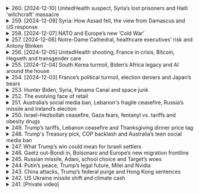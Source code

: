 <details>
<summary>260. [2024-12-10] UnitedHealth suspect, Syria’s lost prisoners and Haiti 'witchcraft' massacre</summary><br>

<a href="https://www.youtube.com/watch?v=_9cU-sRh6wg" target="_blank">
    <img src="https://img.youtube.com/vi/_9cU-sRh6wg/maxresdefault.jpg" 
        alt="[Youtube]" width="200">
</a>

# UnitedHealth suspect, Syria’s lost prisoners and Haiti 'witchcraft' massacre

### 1. **美國記者Austin Tice的最新動向**
   - 美國官員正在努力查明被俘12年的記者的下落。
   - 尚未有進一步的具體信息公開。

---

### 2. **敘利亞巴爾扎 prison 的解放**
   - 在敘利亞政府倒臺後，大量囚犯獲釋。
   - 家屬和.activists正在搜尋文檔以尋找失蹤親人的記錄。
   - 盧安防_worker們破壞牆壁和地板，尋找可能的隱藏牢房。
   - 很多囚犯身心健康狀況惡化，且文檔散失可能影響司法進展。

---

### 3. **以色列在敘利亞邊境的軍事行動**
   - 有報導稱以色列軍隊進入敘利亞16英裏範圍內。
   - 敘利亞政府否認此指控。
   - 此事件或與之前的空襲行動有關。

---

### 4. **海地Cite Soleil的暴力事件**
   - 本週末發生了針對貧民窟居民的大規模殺戮，已導致數百人死亡。
   - 暴力疑似由gang leader Monel Miko Felix指使，因其兒子病情惡化而針對巫師社區。
   - 第一批遇害者數量約為50人，第二批則是在其子病逝後增加的報復殺戮。
   - Miko Felix據稱與海地臭名昭著的黑手黨Jimmy "Barbecue" Champagne有淵源。

---

### 5. **Google在量子計算領域的突破**
   - Google聲稱已解決下一代芯片的量子計算挑戰，耗時僅5分鐘。
   - 相比之下， classical computer需耗費超過宇宙歷史時間完成相同任務。

---

### 6. **記者Austin Tice案件的最新進展**
   - 美國政府正在調查其在敘利亞被扣押的情況。
   - 具體下落尚未公開。

---

### 7. **海地犯罪問題的背景分析**
   - Cite Soleil貧民窟居民長期受到gang控制，連通訊工具使用受限。
   - Miko Felix以其殘酷手段和對Cite Soleil的控制而聞名。
</details>

<details>
<summary>259. [2024-12-09] Syria: How Assad fell, the view from Damascus and US response</summary><br>

<a href="https://www.youtube.com/watch?v=TjJ2RYgGPFY" target="_blank">
    <img src="https://img.youtube.com/vi/TjJ2RYgGPFY/maxresdefault.jpg" 
        alt="[Youtube]" width="200">
</a>

# Syria: How Assad fell, the view from Damascus and US response

### 總覽
- **時間與地點**：2023年12月9日，R's World News節目報道。
- **主持人**：Tara Oaks。
- **主要內容**：
  - **敘利亞局勢**：叛軍.advance導致敍利亞政府倒臺，阿薩德家族五十年統治終結。
  - **國際反應**：美國及盟友的應對策略，包括在東敘利亞的900名美軍 troop動向。
  - **其他熱點**：南韓、臺灣、烏俄局勢等。

### 叛軍.advance與敘利亞政局
- **叛軍進展**：主要叛軍集團成功推翻阿薩德政府，導致其家族五十年的統治終結。
- **國際視野**：
  - **美國立場**：拜登政府對是否介入敘利亞 internals持保留態度，目前無意撤離東敘利亞的900名美軍。
  - **未來挑戰**：特朗普上任後可能採取「不幹涉」政策，但屆時或面對不同意見。

### 國際與地緣政治
- **南韓情勢**：尹錫悅因彈劾案被禁止出境，面臨辭職壓力。
- **臺灣動態**：因中國增兵，臺灣提升戒備級別，預計將進行新一輪軍演。
- **烏俄局勢**：特朗普在巴黎會晤澤連斯基後，呼籲立即停火並展開談判。

### 經濟與市場反應
- **油市反應**：
  - 油價小幅上漲，主因敘利亞政變的 geopolitical 風險。
  - 上漲受限於2025年 weak demand 展望、沙特阿拉伯 price reductions 及 OPEC+ 產量削減延期。

### 其他重大事件
- **法律訴訟**：Jay-Z被控涉嫌性侵，當事人已否認指控，稱為原告律師的敲詐企圖。
- **氣候問題**：2023年將是人類記錄以來最熱一年，極高溫預計持續至2025年初。

### 總結
R's World News節目報導了多個熱點話題，包括敘利亞政變、國際局勢、經濟市場反應及其他重大事件。
</details>

<details>
<summary>258. [2024-12-07] NATO and Europe’s new ‘Cold War’</summary><br>

<a href="https://www.youtube.com/watch?v=J2CShJTHz5s" target="_blank">
    <img src="https://img.youtube.com/vi/J2CShJTHz5s/maxresdefault.jpg" 
        alt="[Youtube]" width="200">
</a>

# NATO and Europe’s new ‘Cold War’

### 1. 新冷戰的來臨  
- 近期討論熱點集中在新冷戰的到來，俄羅斯和西方國家的對抗加劇。  
- 軍事、心理戰、情報活動等多方面壓力增加，讓人回憶起20世紀80年代的冷戰氛圍。  

### 2. 軍事威脅升級  
- 俄羅斯展示了包括**伊斯坎德爾（Oarsnik）**飛彈在內的軍事能力，對 NATO 的防空系統構成挑戰。  
- 前蘇聯國家如波蘭和德國的空防系統存在漏洞，顯示 NATO 在面對_PEER/adversary_時的能力不足。  

### 3. NATO 軍事準備不足  
- 多數 NATO 成員國在冷戰後削減軍備，導致防空能力下降。  
- 德國等國家雖然訂購 Patriot 防空系統，但交付時間 lengthy，無法立即提升防禦力。  

### 4. 民眾防護措施的匱乏  
- 多數城市缺乏 sirens 等基本防護設施，警告系統可能在戰時失效。  
- 追問是否具備足夠的避難空間和應急方案，凸顯民眾對未來-war 的擔憂。  

### 5. 歷史與現實的對比  
- 冷戰後 década 多數 NATO 成員鬆懈防禦，認為俄羅斯不再構成existential威脅。  
- 2022年俄羅斯入侵烏克蘭促使 NATO 需要重新評估並提升軍事能力。  

### 6. 情報與心理戰的挑戰  
- 俄羅斯利用情報活動、網路攻擊和心理戰對西方國家施加壓力。  
- 次級冷戰氛圍中，信息不透明和敵意行動使局勢更加緊張。  

### 7. 歷史背景與當前局勢  
- 將當前情勢與20世紀80年代的冷戰相比擬，認為當下局勢甚至更為「熱烈」。  
- 經濟、軍事和政治多方面對抗加劇，使新冷戰形勢更加複雜化。  

### 8. 多邊組織的挑戰  
- 歷史上的arms control treaties（如INF條約）崩解，顯示國際關係脆弱性。  
- NATO 成員之間在軍事準備和戰略觀上存在分歧，影響集體防禦能力。
</details>

<details>
<summary>257. [2024-12-06] Notre-Dame Cathedral, healthcare executives’ risk and Antony Blinken</summary><br>

<a href="https://www.youtube.com/watch?v=Umu2Pp9us5E" target="_blank">
    <img src="https://img.youtube.com/vi/Umu2Pp9us5E/maxresdefault.jpg" 
        alt="[Youtube]" width="200">
</a>

# Notre-Dame Cathedral, healthcare executives’ risk and Antony Blinken

### 文章要點整理

#### 1. **以色列-巴勒斯坦衝突**
- 美國.Secretary Antony Blinken 表示，他承認自己在任內為結束以色列和巴勒斯坦的暴力衝突做出了最大努力。
- 他強調目前焦點是盡快結束加沙地帶的苦難，並防止類似10月7日的悲劇重演。
- Blinken 面臨來自Palestinian示威者的壓力，被批評為「加沙屠夫」。

#### 2. **自由貿易協定**
- 歐盟、南美Mercosur blocks 和澳大利亞預計將宣布達成_Free Trade Agreement_，涉及超過7億人口的市場。
- 經濟學家估計該協議每年可消除近50億美元的關稅。
- 但歐洲農民表示反對，擔心廉價的南美農產品湧入。

#### 3. **美國外交交接**
- Blinken 出席了他的最後一場NATO會議，準備將職責移交給特朗普政府。
- 他強調希望讓接任者「即插即用」，以確保政策連續性。
- Blinken 表示不會評論特朗普政府對烏克蘭的政策，只關注移交最強大的外交工具。

#### 4. **以色列政策爭議**
- Blinken 成為喬拜登政府的伊斯蘭政策代言人，經常遭受Palestinian支持者的抗議。
- 他在聽證會上遭遇圍堵，被批評「屠殺加沙」。
- 其外交努力受到質疑，但強調將焦點放在化解衝突而非政治辯論。

#### 5. ** Podcast 推薦**
- 本週末推薦收聽特別節目《北約未來風險》，探討歐洲對俄羅斯侵略的戒備心理。
- 該節目明日上線，可在各主流播客平臺收聽。

---

### 總結
本文圍繞Blinken外交政策、自由貿易協定、中東衝突等焦點展開，強調關鍵人物的職責移交和國際關係的複雜性。
</details>

<details>
<summary>256. [2024-12-05] UnitedHealth shooting, France in crisis, Bitcoin, Hegseth and transgender care</summary><br>

<a href="https://www.youtube.com/watch?v=-Cs4O6uoolg" target="_blank">
    <img src="https://img.youtube.com/vi/-Cs4O6uoolg/maxresdefault.jpg" 
        alt="[Youtube]" width="200">
</a>

# UnitedHealth shooting, France in crisis, Bitcoin, Hegseth and transgender care

# 每日新聞要點

## 國際新聞

### 美國國防部人選面臨質疑  
- **彼得·赫格蒂**（Pete Hegseth）被提名爲美國國防部領導人，但因個人和職業生活的指控受到國會關注。  
  - 報道稱他存在酗酒問題、對女性的待遇不當以及可能的資金 misuse。  
  - 赫格蒂在採訪中否認有飲酒問題，並承諾若獲任命將不會在任內飲酒。  

### 司法部門關注性別認同醫療政策  
- **美國最高法院**聽取了關于田納西州禁止爲18歲以下 transgender 個人提供變性醫療服務的法律（SB1）的辯論。  
  - 法院傾向於支持該禁令，認爲其符合憲法中的平等保護條款，並強調各州有權保護公民健康。  
  - 反對者認爲該法律歧視 trans 性別羣體，舉例指出允許男孩使用 puberty blockers 來延緩發育，卻禁止女孩使用同類藥物。  

## 商業與科技

### 中國調整出口策略應對歐盟法規  
- **中國汽車製造商**轉向生產 hybrid 車輛，以規避歐盟對純電動車的關稅政策。  
  - 歐盟的電動車輛關稅不適用於混合動力車，此舉被視爲中國在歐洲市場的一項戰略調整。  

## 政治與法律

### 美國證券交易委員會人事變動引發關注  
- **加裏·詹迪爾**（Gary Gensler）作爲現任 SEC 主席因對加密貨幣行業的嚴格監管而備受批評。  
  - 唐納德·特朗普提名的接任者**保羅·阿勒託**（Paul Althoff）被認爲是對加密貨幣持支持態度的人物，這與現行政策形成鮮明對比。  

## 其他新聞

### 每日推薦閱讀  
- 推薦閱讀關於中國在歐洲市場轉向 hybrid 車輛的報道，並建議收聽《Reuters Econ World Podcast》以深入了解電動汽車電池的相關話題。  

---

以上爲今日主要新聞要點，如需獲取更多詳細信息，請訪問 reuters.com 或 Reuters 應用程序。
</details>

<details>
<summary>255. [2024-12-04] South Korea turmoil, Biden’s Africa legacy and AI around the house</summary><br>

<a href="https://www.youtube.com/watch?v=RP6IB9DD-CA" target="_blank">
    <img src="https://img.youtube.com/vi/RP6IB9DD-CA/maxresdefault.jpg" 
        alt="[Youtube]" width="200">
</a>

# South Korea turmoil, Biden’s Africa legacy and AI around the house

# 每日新聞摘要（日期：2024年1月3日）

## 一、國際政治與外交

### 1. 美中關係：  
美國禁止出口關鍵軍用礦物質給中國，包括鎵、鍺和石墨等，這些材料用於半導體、紅外技術及電動汽車電池等領域。此舉是對中國芯片產業限制的進一步升級。

### 2. 非洲政策：  
拜登總統完成對撒哈拉以南非洲地區的首次訪問，旨在加強與非洲國家的經濟聯繫，並展示美國對該地區的承諾。重點包括推動橫貫非洲大陸的鐵路走廊項目，以促進關鍵礦產資源的出口。

## 二、科技發展

### 1. 人工智能與機器人技術：  
- 挪威一家公司推出名爲「Neo」的AI人形機器人，初期應用於家庭清潔和日常事務，未來可能具備提供陪伴及遠程訪問功能。
- 特斯拉首席執行官馬斯克預計，到2040年全球將有100億臺人形機器人，包括特斯拉的Optimus。

## 三、經濟與貿易

### 1. 中國經濟影響：  
中國在非洲的基礎設施投資面臨美國競爭。拜登政府通過鐵路項目等大型計劃，試圖削弱中國在非洲的影響。

## 四、軍事動態

### 1. 中東局勢：  
以色列與阿拉伯國家關係持續緊張，特別是在也門和敘利亞等地的影響力爭奪中，地區穩定受到威脅。

## 五、能源與環境

### 1. 可再生能源：  
美國推動非洲鐵路項目不僅關乎經濟合作，還涉及將非洲豐富的礦產資源用於清潔能源技術的發展，以支持全球綠色轉型。
</details>

<details>
<summary>254. [2024-12-03] France’s political turmoil, election deniers and Japan’s bears</summary><br>

<a href="https://www.youtube.com/watch?v=I--DiHWCGAI" target="_blank">
    <img src="https://img.youtube.com/vi/I--DiHWCGAI/maxresdefault.jpg" 
        alt="[Youtube]" width="200">
</a>

# France’s political turmoil, election deniers and Japan’s bears

### 小節 1: 美國政治動向

- **喬·拜登總統宣布提名託尼·霍恩為新任駐澳大使**  
  - 託尼·霍恩目前擔任美國貿易代表，若提名獲得 confirmation，他將接替已退休的 Марио·阿rosseh。
  - 此人事變動將影響美澳 trade relations 和 regional diplomacy。

- **共和黨批評拜登政府對烏克蘭戰爭的處理**  
  - 共和黨成員強調美國 aid to Ukraine 的速度和規模不夠，並呼籲更 aggressive 的行動。
  - 這些批評可能加劇國內政治對峙，並影響美歐關係。

### 小節 2: 國際 Relations

- **俄羅斯總統弗拉基米爾·普京訪問埃及**  
  - 主要議題包括討論烏克蘭戰爭、能源合作和糧食安全。
  - 此訪問旨在強化雙邊 ties，並探索在能源和農業領域的合作機會。

### 小節 3: 經濟與金融

- **美聯儲宣布加息以應對通脹**  
  - 利率上調將影響房貸、信貸和其他貸款利率，可能抑制消費支出。
  - 此舉旨在控制通脹，但可能會影響經濟 growth。

### 小節 4: 科技與創新

- **OpenAI 推出新語言模型 GPT-5**  
  - 新模型在自然 language processing 和生成能力上有顯著提升。
  - 預期將推動 artificial intelligence 在各行業的應用，並可能顛覆現有產業模式。

### 小節 5: 社會與文化

- **洛杉磯宣布將建넜大橋連接聖塔莫尼卡和南灣**  
  - 此項基礎設施計劃旨在緩解交通 congestion 和促進 regional development。
  - 項目預計耗資數十億美元，將創造大量就業機會。

### 小節 6: 環境與能源

- **聯合國氣候峯會在巴黎召開**  
  - 各國代表討論如何加速向可再生能源轉型並削減碳排放。
  - 峯會將制定新的 climate action targets，以應對全球暖化挑戰。

### 小節 7: 公共衛生

- **世界衛生組織宣布新冠疫情仍為國際關注的Public Health Emergency**  
  - 此決定將影響各國的防疫措施和旅行限制。
  - 主要原因是新變異株的出現和部分地區疫苗覆蓋率不足。

### 小節 8: 教育與科技

- **教育部推出全國統一的數位學習平臺**  
  - 平臺將提供線上課程、資源和測評，旨在提升教育 accessibility 和 quality。
  - 項目預計惠及數百萬學生，並促進教育 equity。

### 小節 9: 法律與政策

- **最高法院裁定州政府可限制槍支法規**  
  - 此裁決將影響各州的 gun control laws，可能導致更多松綁措施。
  - 反對者擔心此舉會增加槍支暴力，支持者則強調州權。

### 小節 10: 運輸與инфраструктура

- **拜登政府宣布投資500億美元於國家鐵路網現代化**  
  - 此項計劃將改善貨物運輸和 passenger service。
  - 項目預計創造超過20萬個就業機會，並提振 regional economies.

### 小節 11: 科技與安全

- **美國通訊公司宣布推出5G網路**  
  - 新網路將提供更快的上網速度和更可靠的連接。
  - 預期將推動智慧城市、物聯網和自動駕駛技術的發展。
</details>

<details>
<summary>253. Hunter Biden, Syria, Panama Canal and space junk</summary><br>

<a href="https://www.youtube.com/watch?v=TeXBk1gc0dg" target="_blank">
    <img src="https://img.youtube.com/vi/TeXBk1gc0dg/maxresdefault.jpg" 
        alt="[Youtube]" width="200">
</a>

# Hunter Biden, Syria, Panama Canal and space junk


</details>

<details>
<summary>252. The evolving face of retail</summary><br>

<a href="https://www.youtube.com/watch?v=yN5dznPp5g8" target="_blank">
    <img src="https://img.youtube.com/vi/yN5dznPp5g8/maxresdefault.jpg" 
        alt="[Youtube]" width="200">
</a>

# The evolving face of retail


</details>

<details>
<summary>251. Australia’s social media ban, Lebanon's fragile ceasefire, Russia’s missile and Ireland’s election</summary><br>

<a href="https://www.youtube.com/watch?v=VVKKnWXoMxY" target="_blank">
    <img src="https://img.youtube.com/vi/VVKKnWXoMxY/maxresdefault.jpg" 
        alt="[Youtube]" width="200">
</a>

# Australia’s social media ban, Lebanon's fragile ceasefire, Russia’s missile and Ireland’s election


</details>

<details>
<summary>250. Israel-Hezbollah ceasefire, Gaza fears, fentanyl vs. tariffs and obesity drugs</summary><br>

<a href="https://www.youtube.com/watch?v=0Cew-3myUX0" target="_blank">
    <img src="https://img.youtube.com/vi/0Cew-3myUX0/maxresdefault.jpg" 
        alt="[Youtube]" width="200">
</a>

# Israel-Hezbollah ceasefire, Gaza fears, fentanyl vs. tariffs and obesity drugs


</details>

<details>
<summary>249. Trump’s tariffs, Lebanon ceasefire and Thanksgiving dinner price tag</summary><br>

<a href="https://www.youtube.com/watch?v=uiYO4aejI68" target="_blank">
    <img src="https://img.youtube.com/vi/uiYO4aejI68/maxresdefault.jpg" 
        alt="[Youtube]" width="200">
</a>

# Trump’s tariffs, Lebanon ceasefire and Thanksgiving dinner price tag


</details>

<details>
<summary>248. Trump's Treasury pick, COP backlash and Australia’s teen social media ban</summary><br>

<a href="https://www.youtube.com/watch?v=PK5OeBPqhJM" target="_blank">
    <img src="https://img.youtube.com/vi/PK5OeBPqhJM/maxresdefault.jpg" 
        alt="[Youtube]" width="200">
</a>

# Trump's Treasury pick, COP backlash and Australia’s teen social media ban


</details>

<details>
<summary>247. What Trump’s win could mean for Israeli settlers </summary><br>

<a href="https://www.youtube.com/watch?v=kA_Wgl0D2kg" target="_blank">
    <img src="https://img.youtube.com/vi/kA_Wgl0D2kg/maxresdefault.jpg" 
        alt="[Youtube]" width="200">
</a>

# What Trump’s win could mean for Israeli settlers 


</details>

<details>
<summary>246. Gaetz out-Bondi in, Bolsonaro and Europe’s new migration frontline</summary><br>

<a href="https://www.youtube.com/watch?v=uhWLNc6fFDk" target="_blank">
    <img src="https://img.youtube.com/vi/uhWLNc6fFDk/maxresdefault.jpg" 
        alt="[Youtube]" width="200">
</a>

# Gaetz out-Bondi in, Bolsonaro and Europe’s new migration frontline


</details>

<details>
<summary>245. Russian missile, Adani, school choice and Target’s woes</summary><br>

<a href="https://www.youtube.com/watch?v=WlI8xZ2QoiU" target="_blank">
    <img src="https://img.youtube.com/vi/WlI8xZ2QoiU/maxresdefault.jpg" 
        alt="[Youtube]" width="200">
</a>

# Russian missile, Adani, school choice and Target’s woes


</details>

<details>
<summary>244. Putin’s peace, Trump’s legal future, Milei and Nvidia</summary><br>

<a href="https://www.youtube.com/watch?v=-essPiLpY-Y" target="_blank">
    <img src="https://img.youtube.com/vi/-essPiLpY-Y/maxresdefault.jpg" 
        alt="[Youtube]" width="200">
</a>

# Putin’s peace, Trump’s legal future, Milei and Nvidia


</details>

<details>
<summary>243. China attacks, Trump’s federal purge and Hong Kong sentences</summary><br>

<a href="https://www.youtube.com/watch?v=zZ94OYgWS54" target="_blank">
    <img src="https://img.youtube.com/vi/zZ94OYgWS54/maxresdefault.jpg" 
        alt="[Youtube]" width="200">
</a>

# China attacks, Trump’s federal purge and Hong Kong sentences


</details>

<details>
<summary>242. US Ukraine missile shift and climate cash</summary><br>

<a href="https://www.youtube.com/watch?v=yS2zMkOp9Hs" target="_blank">
    <img src="https://img.youtube.com/vi/yS2zMkOp9Hs/maxresdefault.jpg" 
        alt="[Youtube]" width="200">
</a>

# US Ukraine missile shift and climate cash


</details>

<details>
<summary>241. [Private video]</summary><br>

<a href="https://www.youtube.com/watch?v=Ev6SFLfzP6E" target="_blank">
    <img src="https://img.youtube.com/vi/Ev6SFLfzP6E/maxresdefault.jpg" 
        alt="[Youtube]" width="200">
</a>

# [Private video]


</details>

